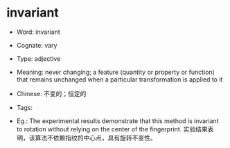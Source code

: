 # invariant

- Word: invariant
- Cognate: vary

- Type: adjective
- Meaning: never changing; a feature (quantity or property or function) that remains unchanged when a particular transformation is applied to it
- Chinese: 不变的；恒定的
- Tags: 
- Eg.: The experimental results demonstrate that this method is invariant to rotation without relying on the center of the fingerprint. 实验结果表明，该算法不依赖指纹的中心点，具有旋转不变性。

